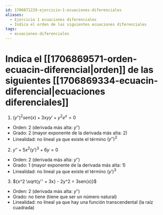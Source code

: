 ```yaml
---
id: 1706871229-ejercicio-1-ecuaciones-diferenciales
aliases:
  - Ejercicio 1 ecuaciones diferenciales
  - Indica el orden de las siguientes ecuaciones diferenciales
tags:
  - ecuaciones-diferenciales
---
```


# Indica el [[1706869571-orden-ecuacin-diferencial|orden]] de las siguientes [[1706869334-ecuacin-diferencial|ecuaciones diferenciales]]

1. ${(y'')^2 sen(x) + 3xyy' + y^2e^x = 0}$

- Orden: 2 (derivada más alta: $y''$)
- Grado: 2 (mayor exponente de la derivada más alta: 2)
- Linealidad: no lineal ya que existe el término ${(y'')^2}$

2. ${y'' + 5x^2(y')^3 + 6y = 0}$

- Orden: 2 (derivada más alta: $y''$)
- Grado: 1 (mayor exponente de la derivada más alta: 1)
- Linealidad: no lineal ya que existe el término $(y')^3$

3. ${x^2 \sqrt{y'' + 3x} - 2y^2 = 3sen(x)}$

- Orden: 2 (derivada más alta: $y''$)
- Grado: no tiene (tiene que ser un número natural)
- Linealidad: no lineal ya que hay una función transcendental (la raíz cuadrada)
